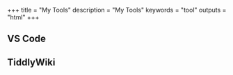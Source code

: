 +++
title = "My Tools"
description = "My Tools"
keywords = "tool"
outputs = "html"
+++

## VS Code

## TiddlyWiki